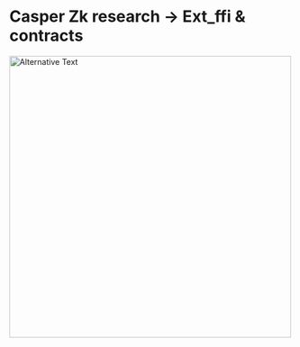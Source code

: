 # Casper Zk research -> Ext_ffi & contracts
<img src="https://github.com/jonas089/polygon-raptor/blob/master/resources/logo.webp" alt="Alternative Text" width="500" height="500">

